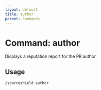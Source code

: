 ```yaml
---
layout: default
title: author
parent: Commands
---
```


# Command: author
Displays a reputation report for the PR author

## Usage

```
/sourceshield author
```
